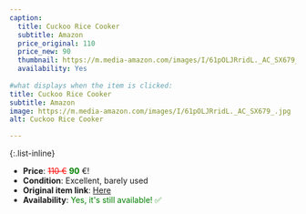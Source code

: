 ```yaml
---
caption:
  title: Cuckoo Rice Cooker
  subtitle: Amazon
  price_original: 110
  price_new: 90
  thumbnail: https://m.media-amazon.com/images/I/61pOLJRridL._AC_SX679_.jpg
  availability: Yes
  
#what displays when the item is clicked:
title: Cuckoo Rice Cooker
subtitle: Amazon
image: https://m.media-amazon.com/images/I/61pOLJRridL._AC_SX679_.jpg
alt: Cuckoo Rice Cooker

---
```

{:.list-inline} 
- **Price**: <span style="color:red"><del>110 €</del></span> <span style="color:green">**90**</span> €!
- **Condition**: Excellent, barely used
- **Original item link**: [Here](https://www.amazon.de/-/en/CR-0631F/dp/B00D2CL37W/ref=pd_ci_mcx_mh_mcx_views_0?pd_rd_w=3NTAM&content-id=amzn1.sym.fa638c23-2702-4035-a1bf-1bacd9368336%3Aamzn1.symc.ca948091-a64d-450e-86d7-c161ca33337b&pf_rd_p=fa638c23-2702-4035-a1bf-1bacd9368336&pf_rd_r=XE8AFD1GYJSSQHJ2CE3M&pd_rd_wg=u4hmF&pd_rd_r=05dace64-b8d1-4f4d-b5ef-21b2de2fcd1a&pd_rd_i=B00D2CL37W)
- **Availability**: <span style='color:green'>Yes, it's still available! ✅</span>
